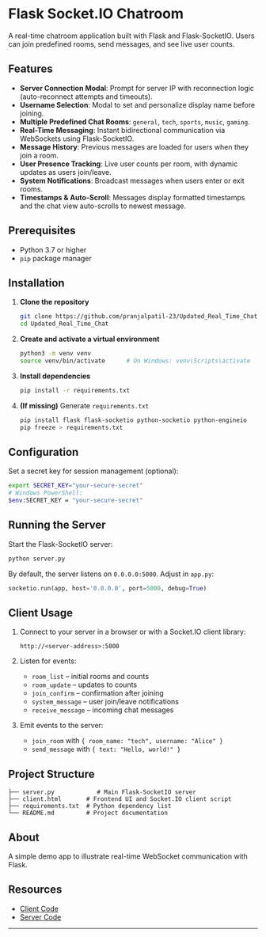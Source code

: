 # Flask Socket.IO Chatroom

A real-time chatroom application built with Flask and Flask-SocketIO. Users can join predefined rooms, send messages, and see live user counts.

## Features

* **Server Connection Modal**: Prompt for server IP with reconnection logic (auto-reconnect attempts and timeouts).
* **Username Selection**: Modal to set and personalize display name before joining.
* **Multiple Predefined Chat Rooms**: `general`, `tech`, `sports`, `music`, `gaming`.
* **Real-Time Messaging**: Instant bidirectional communication via WebSockets using Flask-SocketIO.
* **Message History**: Previous messages are loaded for users when they join a room.
* **User Presence Tracking**: Live user counts per room, with dynamic updates as users join/leave.
* **System Notifications**: Broadcast messages when users enter or exit rooms.
* **Timestamps & Auto-Scroll**: Messages display formatted timestamps and the chat view auto-scrolls to newest message.

## Prerequisites

* Python 3.7 or higher
* `pip` package manager

## Installation

1. **Clone the repository**

   ```bash
   git clone https://github.com/pranjalpatil-23/Updated_Real_Time_Chat.git
   cd Updated_Real_Time_Chat
   ```

2. **Create and activate a virtual environment**

   ```bash
   python3 -m venv venv
   source venv/bin/activate      # On Windows: venv\Scripts\activate
   ```

3. **Install dependencies**

   ```bash
   pip install -r requirements.txt
   ```

4. **(If missing)** Generate `requirements.txt`

   ```bash
   pip install flask flask-socketio python-socketio python-engineio
   pip freeze > requirements.txt
   ```

## Configuration

Set a secret key for session management (optional):

```bash
export SECRET_KEY="your-secure-secret"
# Windows PowerShell:
$env:SECRET_KEY = "your-secure-secret"
```

## Running the Server

Start the Flask-SocketIO server:

```bash
python server.py
```

By default, the server listens on `0.0.0.0:5000`. Adjust in `app.py`:

```python
socketio.run(app, host='0.0.0.0', port=5000, debug=True)
```

## Client Usage

1. Connect to your server in a browser or with a Socket.IO client library:

   ```
   http://<server-address>:5000
   ```
2. Listen for events:

   * `room_list` – initial rooms and counts
   * `room_update` – updates to counts
   * `join_confirm` – confirmation after joining
   * `system_message` – user join/leave notifications
   * `receive_message` – incoming chat messages
3. Emit events to the server:

   * `join_room` with `{ room_name: "tech", username: "Alice" }`
   * `send_message` with `{ text: "Hello, world!" }`

## Project Structure

```
├── server.py            # Main Flask-SocketIO server
├── client.html       # Frontend UI and Socket.IO client script
├── requirements.txt  # Python dependency list
└── README.md         # Project documentation
```

## About

A simple demo app to illustrate real-time WebSocket communication with Flask.

## Resources

* [Client Code](client.html)
* [Server Code](app.py)

---
